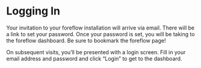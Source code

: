 # Logging In

Your invitation to your foreflow installation will arrive via email.  There will be a link to set your password.  Once your password is set, you will be taking to the foreflow dashboard.  Be sure to bookmark the foreflow page! 

On subsequent visits, you’ll be presented with a login screen. Fill in your email address and password and click “Login” to get to the dashboard. 